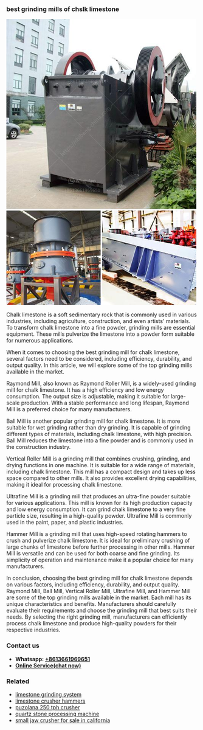 <h3>best grinding mills of chslk limestone</h3><img src='1708589219.jpg' alt=''><p>Chalk limestone is a soft sedimentary rock that is commonly used in various industries, including agriculture, construction, and even artists' materials. To transform chalk limestone into a fine powder, grinding mills are essential equipment. These mills pulverize the limestone into a powder form suitable for numerous applications.</p><p>When it comes to choosing the best grinding mill for chalk limestone, several factors need to be considered, including efficiency, durability, and output quality. In this article, we will explore some of the top grinding mills available in the market.</p><p>Raymond Mill, also known as Raymond Roller Mill, is a widely-used grinding mill for chalk limestone. It has a high efficiency and low energy consumption. The output size is adjustable, making it suitable for large-scale production. With a stable performance and long lifespan, Raymond Mill is a preferred choice for many manufacturers.</p><p>Ball Mill is another popular grinding mill for chalk limestone. It is more suitable for wet grinding rather than dry grinding. It is capable of grinding different types of materials, including chalk limestone, with high precision. Ball Mill reduces the limestone into a fine powder and is commonly used in the construction industry.</p><p>Vertical Roller Mill is a grinding mill that combines crushing, grinding, and drying functions in one machine. It is suitable for a wide range of materials, including chalk limestone. This mill has a compact design and takes up less space compared to other mills. It also provides excellent drying capabilities, making it ideal for processing chalk limestone.</p><p>Ultrafine Mill is a grinding mill that produces an ultra-fine powder suitable for various applications. This mill is known for its high production capacity and low energy consumption. It can grind chalk limestone to a very fine particle size, resulting in a high-quality powder. Ultrafine Mill is commonly used in the paint, paper, and plastic industries.</p><p>Hammer Mill is a grinding mill that uses high-speed rotating hammers to crush and pulverize chalk limestone. It is ideal for preliminary crushing of large chunks of limestone before further processing in other mills. Hammer Mill is versatile and can be used for both coarse and fine grinding. Its simplicity of operation and maintenance make it a popular choice for many manufacturers.</p><p>In conclusion, choosing the best grinding mill for chalk limestone depends on various factors, including efficiency, durability, and output quality. Raymond Mill, Ball Mill, Vertical Roller Mill, Ultrafine Mill, and Hammer Mill are some of the top grinding mills available in the market. Each mill has its unique characteristics and benefits. Manufacturers should carefully evaluate their requirements and choose the grinding mill that best suits their needs. By selecting the right grinding mill, manufacturers can efficiently process chalk limestone and produce high-quality powders for their respective industries.</p><h3>Contact us</h3><ul><li><strong>Whatsapp:&nbsp;<a href="https://wa.me/8613661969651">+8613661969651</a></strong></li><li><a href="https://swt.shibang-china.com/?git&amp;zhl&amp;best grinding mills of chslk limestone"><strong>Online Service(chat now)</strong></a></li></ul><h3>Related</h3><ul><li><a href='limestone grinding system.md'>limestone grinding system</a></li><li><a href='limestone crusher hammers.md'>limestone crusher hammers</a></li><li><a href='puzolana 250 tph crusher.md'>puzolana 250 tph crusher</a></li><li><a href='quartz stone processing machine.md'>quartz stone processing machine</a></li><li><a href='small jaw crusher for sale in california.md'>small jaw crusher for sale in california</a></li></ul>
